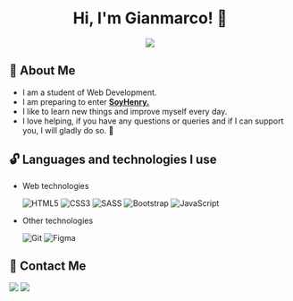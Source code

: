 <div align="center">  
  
# Hi, I'm Gianmarco!	:tada:
  
<img src="https://c.tenor.com/i22Batz8ryoAAAAd/lofi.gif" max-width="100%">

</div>

## :raising_hand: About Me 

- I am a student of Web Development.
- I am preparing to enter [**SoyHenry.**](https://www.soyhenry.com/) 
- I like to learn new things and improve myself every day.
- I love helping, if you have any questions or queries and if I can support you, I will gladly do so. 💝

## :unlock: Languages and technologies I use

- Web technologies

  ![HTML5](https://img.shields.io/badge/html5-%23E34F26.svg?style=for-the-badge&logo=html5&logoColor=white)
  ![CSS3](https://img.shields.io/badge/css3-%231572B6.svg?style=for-the-badge&logo=css3&logoColor=white)
  ![SASS](https://img.shields.io/badge/SASS-hotpink.svg?style=for-the-badge&logo=SASS&logoColor=white)
  ![Bootstrap](https://img.shields.io/badge/bootstrap-%23563D7C.svg?style=for-the-badge&logo=bootstrap&logoColor=white)
  ![JavaScript](https://img.shields.io/badge/javascript-%23323330.svg?style=for-the-badge&logo=javascript&logoColor=%23F7DF1E)
  
- Other technologies

  ![Git](https://img.shields.io/badge/git-%23F05033.svg?style=for-the-badge&logo=git&logoColor=white)
  ![Figma](https://img.shields.io/badge/figma-%23323350.svg?style=for-the-badge&logo=figma&logoColor=white)
  
## :speech_balloon: Contact Me
  
  [<img src="https://img.shields.io/badge/Gmail-D14836?style=for-the-badge&logo=gmail&logoColor=white"/>](mailto:gianmarcovalentinc@gmail.com)
  [<img src="https://img.shields.io/badge/Discord-7289DA?style=for-the-badge&logo=discord&logoColor=white"/>](https://discordapp.com/users/9121)
